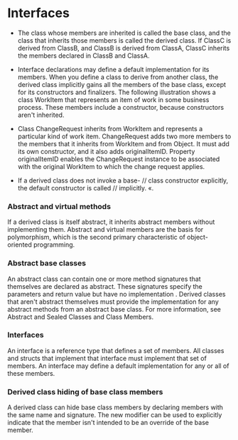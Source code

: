 # Interfaces

* The class whose members are inherited is called the base class, and the class that inherits those members is called the derived class. If ClassC is derived from ClassB, and ClassB is derived from ClassA, ClassC inherits the members declared in ClassB and ClassA.

* Interface declarations may define a default implementation for its members. When you define a class to derive from another class, the derived class implicitly gains all the members of the base class, except for its constructors and finalizers. The following illustration shows a class WorkItem that represents an item of work in some business process. These members include a constructor, because constructors aren't inherited.

* Class ChangeRequest inherits from WorkItem and represents a particular kind of work item. ChangeRequest adds two more members to the members that it inherits from WorkItem and from Object. It must add its own constructor, and it also adds originalItemID. Property originalItemID enables the ChangeRequest instance to be associated with the original WorkItem to which the change request applies.

* If a derived class does not invoke a base- // class constructor explicitly, the default constructor is called // implicitly. «.

### Abstract and virtual methods

If a derived class is itself abstract, it inherits abstract members without implementing them. Abstract and virtual members are the basis for polymorphism, which is the second primary characteristic of object-oriented programming.

### Abstract base classes

An abstract class can contain one or more method signatures that themselves are declared as abstract. These signatures specify the parameters and return value but have no implementation . Derived classes that aren't abstract themselves must provide the implementation for any abstract methods from an abstract base class. For more information, see Abstract and Sealed Classes and Class Members.

### Interfaces

An interface is a reference type that defines a set of members. All classes and structs that implement that interface must implement that set of members. An interface may define a default implementation for any or all of these members.

### Derived class hiding of base class members

A derived class can hide base class members by declaring members with the same name and signature. The new modifier can be used to explicitly indicate that the member isn't intended to be an override of the base member.